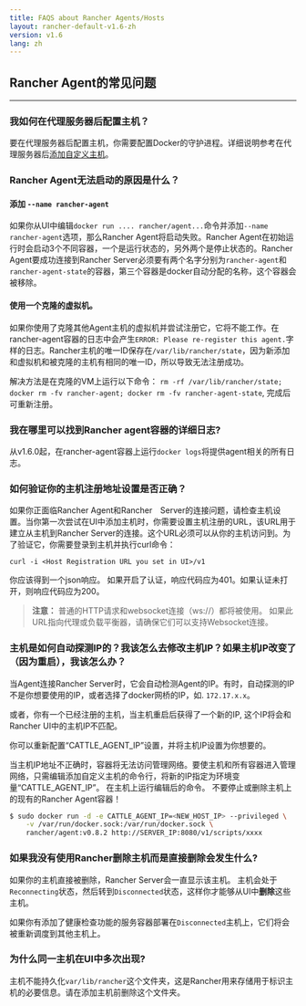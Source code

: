 ```yaml
---
title: FAQS about Rancher Agents/Hosts
layout: rancher-default-v1.6-zh
version: v1.6
lang: zh
---
```

## Rancher Agent的常见问题
---

### 我如何在代理服务器后配置主机？

要在代理服务器后配置主机，你需要配置Docker的守护进程。详细说明参考在代理服务器后[添加自定义主机]({{site.baseurl}}/rancher/{{page.version}}/{{page.lang}}/hosts/custom/#添加代理服务器之后的主机)。

### Rancher Agent无法启动的原因是什么？

#### 添加 `--name rancher-agent`

如果你从UI中编辑`docker run .... rancher/agent...`命令并添加`--name rancher-agent`选项，那么Rancher Agent将启动失败。Rancher Agent在初始运行时会启动3个不同容器，一个是运行状态的，另外两个是停止状态的。Rancher Agent要成功连接到Rancher Server必须要有两个名字分别为`rancher-agent`和`rancher-agent-state`的容器，第三个容器是docker自动分配的名称，这个容器会被移除。

#### 使用一个克隆的虚拟机。

如果你使用了克隆其他Agent主机的虚拟机并尝试注册它，它将不能工作。在rancher-agent容器的日志中会产生`ERROR: Please re-register this agent.`字样的日志。Rancher主机的唯一ID保存在`/var/lib/rancher/state`，因为新添加和虚拟机和被克隆的主机有相同的唯一ID，所以导致无法注册成功。

解决方法是在克隆的VM上运行以下命令： `rm -rf /var/lib/rancher/state; docker rm -fv rancher-agent; docker rm -fv rancher-agent-state`, 完成后可重新注册。

<a id="agent-logs"></a>

### 我在哪里可以找到Rancher agent容器的详细日志?

从v1.6.0起，在rancher-agent容器上运行`docker logs`将提供agent相关的所有日志。

### 如何验证你的主机注册地址设置是否正确？

如果你正面临Rancher Agent和Rancher　Server的连接问题，请检查主机设置。当你第一次尝试在UI中添加主机时，你需要设置主机注册的URL，该URL用于建立从主机到Rancher Server的连接。这个URL必须可以从你的主机访问到。为了验证它，你需要登录到主机并执行curl命令：

```
curl -i <Host Registration URL you set in UI>/v1
```

你应该得到一个json响应。 如果开启了认证，响应代码应为401。如果认证未打开，则响应代码应为200。

> **注意：** 普通的HTTP请求和websocket连接（ws://）都将被使用。 如果此URL指向代理或负载平衡器，请确保它们可以支持Websocket连接。

### 主机是如何自动探测IP的？我该怎么去修改主机IP？如果主机IP改变了（因为重启），我该怎么办？

当Agent连接Rancher Server时，它会自动检测Agent的IP。有时，自动探测的IP不是你想要使用的IP，或者选择了docker网桥的IP，如. `172.17.x.x`。

或者，你有一个已经注册的主机，当主机重启后获得了一个新的IP, 这个IP将会和Rancher UI中的主机IP不匹配。

你可以重新配置“CATTLE_AGENT_IP”设置，并将主机IP设置为你想要的。

当主机IP地址不正确时，容器将无法访问管理网络。要使主机和所有容器进入管理网络，只需编辑添加自定义主机的命令行，将新的IP指定为环境变量“CATTLE_AGENT_IP”。 在主机上运行编辑后的命令。 不要停止或删除主机上的现有的Rancher Agent容器！

```bash
$ sudo docker run -d -e CATTLE_AGENT_IP=<NEW_HOST_IP> --privileged \
    -v /var/run/docker.sock:/var/run/docker.sock \
    rancher/agent:v0.8.2 http://SERVER_IP:8080/v1/scripts/xxxx
```

### 如果我没有使用Rancher删除主机而是直接删除会发生什么?

如果你的主机直接被删除，Rancher Server会一直显示该主机。
主机会处于`Reconnecting`状态，然后转到`Disconnected`状态，这样你才能够从UI中**删除**这些主机。

如果你有添加了健康检查功能的服务容器部署在`Disconnected`主机上，它们将会被重新调度到其他主机上。

### 为什么同一主机在UI中多次出现?

主机不能持久化`var/lib/rancher`这个文件夹，这是Rancher用来存储用于标识主机的必要信息。请在添加主机前删除这个文件夹。
